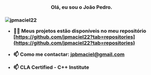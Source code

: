 <h3 align="center">Olá, eu sou o João Pedro.</h3>
 <h3 Estudante de Ciência da Computação buscando conhecimento</h3>

<p align="left"> <img src="https://komarev.com/ghpvc/?username=jpmaciel22&label=Profile%20views&color=0e75b6&style=flat" alt="jpmaciel22" /> </p>

- 👨‍💻 Meus projetos estão disponíveis no meu repositório [https://github.com/jpmaciel22?tab=repositories](https://github.com/jpmaciel22?tab=repositories)

- 📫 Como me contactar: **jpbmaciel@gmail.com**

- 📫 CLA Certified - C++ Institute
